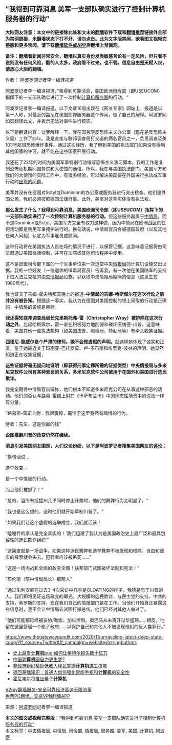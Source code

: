  <h2>"我得到可靠消息 美军一支部队确实进行了控制计算机服务器的行动"</h2> <p class="notice"><b>大陆网友注意：本文中的链接除此处和文末的<a href="https://github.com/bannedbook/fanqiang" >翻墙</a>软件下载和<a href="https://github.com/killgcd/justmysocks/blob/master/README.md">翻墙推荐</a>链接外全部为禁网链接，未翻墙状态下打不开，请勿点击。此为文字版禁闻，欲看图文视频完整版和更多禁闻，请下载<a href="https://github.com/bannedbook/fanqiang">翻墙软件或APP</a>后翻墙上禁闻网。</p><p>备注：翻墙看新闻非常安全，翻墙以真实身份发表敏感言论有一定风险，但只看不说则没有任何风险，翻的人太多，政府管不过来，也不管。信息自由是天赋人权，请放心大胆的翻墙。</b></p>  <div class="entry"> <p>作者： <span class='wp_keywordlink_affiliate'><a href="https://www.aboluowang.com/" title="阿波罗网" target="_blank">阿波罗网</a></span>记者李一编译报道</p> <p id="summary"><a href="https://www.bannedbook.org/bnews/tag/%E9%98%BF%E6%B3%A2%E7%BD%97/" class="st_tag internal_tag" rel="tag" title="标签 阿波罗 下的日志">阿波罗</a>记者李一编译报道，”我得到可靠消息，<a href="https://www.bannedbook.org/bnews/tag/%e7%be%8e%e5%9b%bd/" class="st_tag internal_tag" rel="tag" title="标签 美国 下的日志">美国</a>欧洲<a href="https://www.bannedbook.org/bnews/tag/%E5%8F%B8%E4%BB%A4%E9%83%A8/" class="st_tag internal_tag" rel="tag" title="标签 司令部 下的日志">司令部</a>（即USEUCOM）指挥下的一支部队确实进行了一次控制<a href="https://www.bannedbook.org/bnews/tag/%E8%AE%A1%E7%AE%97%E6%9C%BA/" class="st_tag internal_tag" rel="tag" title="标签 计算机 下的日志">计算机</a><a href="https://www.bannedbook.org/bnews/tag/%E6%9C%8D%E5%8A%A1%E5%99%A8/" class="st_tag internal_tag" rel="tag" title="标签 服务器 下的日志">服务器</a>的行动。“</p> <p>阿波罗记者李一编译报道，以下文章16号出现在《网关专家》网站上，报道是以第一人称，对最近的<a href="https://www.bannedbook.org/bnews/tag/%e7%be%8e%e5%86%9b/" class="st_tag internal_tag" rel="tag" title="标签 美军 下的日志">美军</a>在德国扣押服务器这个传闻，做了自己的解释。阿波罗网如实翻译此文，并表示无法对事件进行核实。</p> <p>以下是翻译内容：让我解释一下。我在国务院反恐怖主义办公室（现在是反恐怖主义局）工作了四年。我是直接与联邦调查局打交道的两名官员之一，负责调查泛美103号航班恐怖爆炸事件。通过这次经历，我了解到美国的执法部门如果没有得到其他国家的许可，就不能在这些国家开展行动。</p> <p>我还花了22年的时间为美国军事特别行动编写恐怖主义演习脚本。我的工作是复制恐怖危机期间国务院和大使馆的通信。所以，我在与美国执法部门、美国军方和我们的大使馆的实际工作中，有很多经验，可以解决美国要在外国进行执法或军事行动时<span class='wp_keywordlink'><a href="https://www.bannedbook.org/forum11/topic335.html" title="禁片：发展中出现的问题，只能靠发展解决？" target="_blank">出现的问题</a></span>。</p> <p>美军并没有在德国对Sctyl或Dominion的办公室或服务器进行突击检查。他们是外国公民，我们必须按照德国法律行事。此外，美军对这些实体没有执法权。</p> <p></p> <p><strong>那么发生了什么？我得到可靠消息，美国欧洲司令部（即USEUCOM）指挥下的一支部队确实进行了一次控制计算机服务器的行动。</strong>但这些服务器属于<a href="https://www.bannedbook.org/bnews/tag/%e4%b8%ad%e6%83%85%e5%b1%80/" class="st_tag internal_tag" rel="tag" title="标签 中情局 下的日志">中情局</a>，而不是Dominion或Sctyl。美国军方完全有权力这样做，因为中情局在欧洲战区的任何活动都是利用军事掩护进行的。换句话说，中情局官员会被德国政府（以及其他任何人问起）认定为军事雇员或顾问。</p> <p>这种行动将在美国执法人员在场的情况下进行，以保管证据。这意味着证据将由司法部通过美国律师控制，并可在法院或其他司法程序中使用。</p>  <p>这不是欧盟司令部下属的一个军事单位第一次迫使中央<a href="https://www.bannedbook.org/bnews/tag/%E6%83%85%E6%8A%A5%E5%B1%80/" class="st_tag internal_tag" rel="tag" title="标签 情报局 下的日志">情报局</a>的计算机设施交出证据。我的一位好友（一位退休的缉毒局官员）告诉我，有一次他在美国陆军的支持下进入法兰克福的<a href="https://www.bannedbook.org/bnews/tag/%e4%b8%ad%e5%a4%ae%e6%83%85%e6%8a%a5%e5%b1%80/" class="st_tag internal_tag" rel="tag" title="标签 中央情报局 下的日志">中央情报局</a>设施，以获取中央情报局隐瞒的信息（这发生在1980年代）。</p> <p>我也证实了吉姆-霍夫特那天晚上的报道&#8211;<strong>中情局的吉娜-哈斯佩尔在这次行动之前并没有被告知。</strong>根据这一事实，我认为在德国对美国控制的领土采取的行动是正确的，中情局的设施是目标。</p> <p></p> <p><strong>我还得知联邦调查局局长克里斯托弗-雷（Christopher Wray）被排除在这次行动之外</strong>。比起哈斯佩尔，雷一直在积极努力地削弱和破坏唐纳德-川普。这意味着，美国其他一些执法机构（如美国法警、缉毒局、特勤局等）有牵头收集证据。</p> <p></p> <p><strong>西德尼-鲍威尔是个严肃的律师。她不会做虚假的声明。</strong>就这样她体现了诚实和正直。鉴于她最近关于玛丽亚-巴托罗莫、卢-多布斯和埃里克-波林的声明，她显然知道正在收集证据，</p> <p><strong>这些证据将毫无疑问地证明（即获得刑事定罪所需的证据类型）中央情报局与多米尼克软件公司有某种邪恶的关系，多米尼克软件公司被用于在国外和美国进行选民欺诈。</strong></p> <p>我完全期待中情局官员辩称，他们根本不知道多米尼克公司在从事这种邪恶的活动。他们的否认与路易-雷诺上尉在《卡萨布兰卡》中的标志性场景中的说法一样有分量。</p> <p>”路易斯-雷诺上尉：我很震惊，震惊于这里竟然有赌博的行为。</p>  <p>侍者：先生，这是你赢的钱“</p> <p><strong>企图推翻川普的政变仍然在继续。</strong></p> <p><strong>消息引发美国网友围观，人们议论纷纷，以下是阿波罗记者搜集美国网友的<span class='wp_keywordlink_affiliate'><a href="https://www.bannedbook.org/bnews/comments/" title="新闻评论" target="_blank">评论</a></span>：</strong></p> <p>”换句话说&#8230;</p> <p>选举政变&#8230;</p> <p>是一个中情局的行动。</p> <p>而且他们被抓了！“</p> <p>”是的，当所有摇摆州几乎同时停止计票时，他们的舞弊行为太明显了。“</p> <p>”我也是这么想的，这时他们就开始牵制川普了。“</p>  <p>”如果我们让这个虚假的选举成立，我们就活该！</p> <p>”瞌睡乔的承认是完全真实的！&#8217;我们组建了我认为是美国政治史上最广泛和最具包容性的选民欺诈组织&#8217;“</p> <p>&#8220;这简直就是一场战争。如果这种选民舞弊和选举舞弊不被发现和根除，自由和诚实的投票就会失去。犯罪者应该被吊死&#8230;&#8230;&#8221;</p> <p>&#8220;这是一场内战和全面的政变企图！联邦部门试图破坏法制和宪法！&#8221;</p> <p>”布伦南（前中情局局长）那帮人“</p> <p>”通过朱利安尼在过去3-4次采访中几乎是GLOATING的样子，我猜是忠于川普的人。我们即将见证这场政变的曝光。大规模的选民欺诈，与民主党的支持，中共的支持，索罗斯的支持，现在我们自己的情报部门是在工作。当他们开始真正暴露这些信息时，我不会让中情局去试图打掉总统，他们已经对其他人做过了。</p> <p>“他们可能都已经被妥协/勒索，加以控制。奥巴马从未离开过华盛顿&#8230;&#8230;相反，他留在这里管理一个影子政府&#8230;&#8230;以保护自己和其他人不被发现他们的反人类罪行。”</p> <p><a href="https://www.thegatewaypundit.com/2020/11/unraveling-latest-deep-state-coup/?ff_source=Twitter&amp;ff_campaign=websitesharingbuttons">https://www.thegatewaypundit.com/2020/11/unraveling-latest-deep-state-coup/?ff_source=Twitter&amp;ff_campaign=websitesharingbuttons</a></p> <ul class='op-related-articles' title='相关阅读'> <li><a href='https://www.bannedbook.org/bnews/cnnews/20201008/1409927.html' target='_blank'>史上最贵<b>计算机</b>bug 如何让英特尔损失数十亿刀</a></li> <li><a href='https://www.bannedbook.org/bnews/headline/20200710/1358767.html' target='_blank'>中国<b>计算机</b>圆自力更生梦?</a></li> <li><a href='https://www.bannedbook.org/bnews/worldnews/usa/20200609/1342327.html' target='_blank'>非政府组织帮助低收入移民掌握<b>计算机</b>谋生技能</a></li> <li><a href='https://www.bannedbook.org/bnews/fanqiang/20200526/1334276.html' target='_blank'>返回基础知识：普通人如何强化智能手机和<b>计算机</b>的安全性</a></li> <li><a href='https://www.bannedbook.org/bnews/cnnews/20200304/1288024.html' target='_blank'>霍尼韦尔将推出量子<b>计算机</b></a></li> </ul> <p class="texttj"> <a href="https://www.bannedbook.org/forum23/topic22702.html" target="_blank">V2ray翻墙服务-安全可靠经济高速无限流量</a><br/> <a href="https://github.com/bannedbook/fanqiang/wiki/%E7%A6%81%E9%97%BB%E7%BD%91%E5%AE%89%E5%8D%93%E7%BF%BB%E5%A2%99%E6%96%B0%E9%97%BBAPP" target="_blank">免费PC翻墙、安卓VPN翻墙APP</a></p><p> 来源：<a href="https://www.aboluowang.com/2020/1117/1524125.html" target="_blank">阿波罗网</a>记者李一编译报道 </p> <a name='sharetosocial'></a>       <div><b>本文的图文或视频完整版</b>：<a href='https://www.bannedbook.org/bnews/topimagenews/20201117/1432344.html'>&#8220;我得到可靠消息 美军一支部队确实进行了控制计算机服务器的行动&#8221;</a></div>  </div><!--END ENTRY--> <div class="postfooter"> <div>本文标签：<a href="https://www.bannedbook.org/bnews/tag/%e4%b8%ad%e5%a4%ae%e6%83%85%e6%8a%a5%e5%b1%80/" rel="tag">中央情报局</a>, <a href="https://www.bannedbook.org/bnews/tag/%e4%b8%ad%e6%83%85%e5%b1%80/" rel="tag">中情局</a>, <a href="https://www.bannedbook.org/bnews/tag/%E5%8F%B8%E4%BB%A4%E9%83%A8/" rel="tag">司令部</a>, <a href="https://www.bannedbook.org/bnews/tag/%E6%83%85%E6%8A%A5%E5%B1%80/" rel="tag">情报局</a>, <a href="https://www.bannedbook.org/bnews/tag/%E6%9C%8D%E5%8A%A1%E5%99%A8/" rel="tag">服务器</a>, <a href="https://www.bannedbook.org/bnews/tag/%e7%be%8e%e5%86%9b/" rel="tag">美军</a>, <a href="https://www.bannedbook.org/bnews/tag/%e7%be%8e%e5%9b%bd/" rel="tag">美国</a>, <a href="https://www.bannedbook.org/bnews/tag/%E8%AE%A1%E7%AE%97%E6%9C%BA/" rel="tag">计算机</a>, <a href="https://www.bannedbook.org/bnews/tag/%E9%98%BF%E6%B3%A2%E7%BD%97/" rel="tag">阿波罗</a></div>  </div><!--END POSTFOOTER--> 